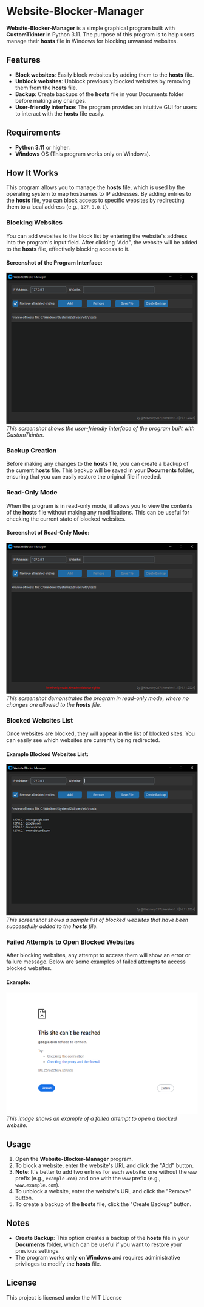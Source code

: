 # Website-Blocker-Manager

**Website-Blocker-Manager** is a simple graphical program built with **CustomTkinter** in Python 3.11. The purpose of this program is to help users manage their **hosts** file in Windows for blocking unwanted websites.

## Features
- **Block websites**: Easily block websites by adding them to the **hosts** file.
- **Unblock websites**: Unblock previously blocked websites by removing them from the **hosts** file.
- **Backup**: Create backups of the **hosts** file in your Documents folder before making any changes.
- **User-friendly interface**: The program provides an intuitive GUI for users to interact with the **hosts** file easily.

## Requirements
- **Python 3.11** or higher.
- **Windows** OS (This program works only on Windows).

## How It Works
This program allows you to manage the **hosts** file, which is used by the operating system to map hostnames to IP addresses. By adding entries to the **hosts** file, you can block access to specific websites by redirecting them to a local address (e.g., `127.0.0.1`).

### Blocking Websites
You can add websites to the block list by entering the website's address into the program's input field. After clicking "Add", the website will be added to the **hosts** file, effectively blocking access to it.

#### Screenshot of the Program Interface:
![Program Interface](./Examples/Image1.png)  
_This screenshot shows the user-friendly interface of the program built with CustomTkinter._

### Backup Creation
Before making any changes to the **hosts** file, you can create a backup of the current **hosts** file. This backup will be saved in your **Documents** folder, ensuring that you can easily restore the original file if needed.

### Read-Only Mode
When the program is in read-only mode, it allows you to view the contents of the **hosts** file without making any modifications. This can be useful for checking the current state of blocked websites.

#### Screenshot of Read-Only Mode:
![Read-Only Mode](./Examples/Image2.png)  
_This screenshot demonstrates the program in read-only mode, where no changes are allowed to the **hosts** file._

### Blocked Websites List
Once websites are blocked, they will appear in the list of blocked sites. You can easily see which websites are currently being redirected.

#### Example Blocked Websites List:
![Blocked Websites List](./Examples/Image3.png)  
_This screenshot shows a sample list of blocked websites that have been successfully added to the **hosts** file._

### Failed Attempts to Open Blocked Websites
After blocking websites, any attempt to access them will show an error or failure message. Below are some examples of failed attempts to access blocked websites.

#### Example:
![Failed Attempt 1](./Examples/Image4.png)  
_This image shows an example of a failed attempt to open a blocked website._

## Usage
1. Open the **Website-Blocker-Manager** program.
2. To block a website, enter the website's URL and click the "Add" button.
3. **Note**: It's better to add two entries for each website: one without the `www` prefix (e.g., `example.com`) and one with the `www` prefix (e.g., `www.example.com`).
4. To unblock a website, enter the website's URL and click the "Remove" button.
5. To create a backup of the **hosts** file, click the "Create Backup" button.

## Notes
- **Create Backup**: This option creates a backup of the **hosts** file in your **Documents** folder, which can be useful if you want to restore your previous settings.
- The program works **only on Windows** and requires administrative privileges to modify the **hosts** file.

## License
This project is licensed under the MIT License
